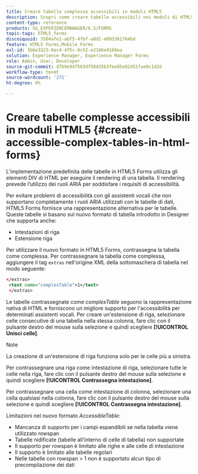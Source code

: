 ```yaml
---
title: Creare tabelle complesse accessibili in moduli HTML5
description: Scopri come creare tabelle accessibili nei moduli di HTML5.
content-type: reference
products: SG_EXPERIENCEMANAGER/6.5/FORMS
topic-tags: hTML5_forms
discoiquuid: 3504afe1-abf5-4fbf-a0d2-e093361764bd
feature: HTML5 Forms,Mobile Forms
exl-id: 3b8e3323-9ac4-4f5c-8c52-e2186e9169ea
solution: Experience Manager, Experience Manager Forms
role: Admin, User, Developer
source-git-commit: d7b9e947503df58435b3fee85a92d51fae8c1d2d
workflow-type: tm+mt
source-wordcount: '271'
ht-degree: 0%

---
```


# Creare tabelle complesse accessibili in moduli HTML5 {#create-accessible-complex-tables-in-html-forms}

L’implementazione predefinita delle tabelle in HTML5 Forms utilizza gli elementi DIV di HTML per eseguire il rendering di una tabella. Il rendering prevede l’utilizzo dei ruoli ARIA per soddisfare i requisiti di accessibilità.

Per evitare problemi di accessibilità con gli assistenti vocali che non supportano completamente i ruoli ARIA utilizzati con le tabelle di dati, HTML5 Forms fornisce una rappresentazione alternativa per le tabelle. Queste tabelle si basano sul nuovo formato di tabella introdotto in Designer che supporta anche:

* Intestazioni di riga
* Estensione riga

Per utilizzare il nuovo formato in HTML5 Forms, contrassegna la tabella come complessa. Per contrassegnare la tabella come complessa, aggiungere il tag `extras` nell&#39;origine XML della sottomaschera di tabella nel modo seguente:

```xml
</extras>
 <text name="complexTable">1</text>
 </extras>
```

Le tabelle contrassegnate come *complexTable* seguono la rappresentazione nativa di HTML e forniscono un migliore supporto per l&#39;accessibilità per determinati assistenti vocali.  Per creare un&#39;estensione di riga, selezionare celle consecutive di una tabella nella stessa colonna, fare clic con il pulsante destro del mouse sulla selezione e quindi scegliere **[!UICONTROL Unisci celle]**.

>[!NOTE]
>
>La creazione di un&#39;estensione di riga funziona solo per le celle più a sinistra.

Per contrassegnare una riga come intestazione di riga, selezionare tutte le celle nella riga, fare clic con il pulsante destro del mouse sulla selezione e quindi scegliere **[!UICONTROL Contrassegna intestazione]**.

Per contrassegnare una cella come intestazione di colonna, selezionare una cella qualsiasi nella colonna, fare clic con il pulsante destro del mouse sulla selezione e quindi scegliere **[!UICONTROL Contrassegna intestazione]**.

Limitazioni nel nuovo formato *AccessibleTable*:

* Mancanza di supporto per i campi espandibili se nella tabella viene utilizzato rowspan
* Tabelle nidificate (tabelle all’interno di celle di tabella) non supportate
* Il supporto per rowspan è limitato alle righe e alle celle di intestazione
* Il supporto è limitato alle tabelle regolari
* Nelle tabelle con rowspan > 1 non è supportato alcun tipo di precompilazione dei dati
